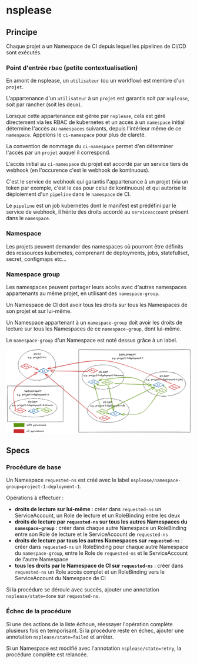 # nsplease

## Principe

Chaque projet a un Namespace de CI depuis lequel les pipelines de CI/CD sont exécutés.

### Point d'entrée rbac (petite contextualisation)
En amont de nsplease, un `utilisateur` (ou un workflow) est membre d'un `projet`.

L'appartenance d'un `utilisateur` à un `projet` est garantis soit par `nsplease`, soit par rancher (soit les deux).

Lorsque cette appartenance est gérée par `nsplease`, cela est géré directement via les RBAC de kubernetes et un accès à un `namespace` initial détermine l'accès au `namespaces` suivants, depuis l'intérieur même de ce `namespace`. Appelons le `ci-namespace` pour plus de clareté.

La convention de nommage du `ci-namespace` permet d'en déterminer l'accès par un `projet` auquel il correspond.

L'accès initial au `ci-namespace` du projet est accordé par un service tiers de webhook (en l'occurence c'est le webhook de kontinuous).

C'est le service de webhook qui garantis l'appartenance à un projet (via un token par exemple, c'est le cas pour celui de kontinuous) et qui autorise le déploiement d'un `pipeline` dans le `namespace` de CI.

Le `pipeline` est un job kubernetes dont le manifest est prédéfini par le service de webhook, il hérite des droits accordé au `serviceaccount` présent dans le `namespace`.

### Namespace
Les projets peuvent demander des namespaces où pourront être définits des ressources kubernetes, comprenant de deployments, jobs, statefullset, secret, configmaps etc...

### Namespace group
Les namespaces peuvent partager leurs accès avec d'autres namespaces appartenants au même projet, en utilisant des `namespace-group`.

Un Namespace de CI doit avoir tous les droits sur tous les Namespaces de son projet et sur lui-même.

Un Namespace appartenant à un `namespace-group` doit avoir les droits de lecture sur tous les Namespaces de ce `namespace-group`, dont lui-même.

Le `namespace-group` d'un Namespace est noté dessus grâce à un label.

![schema du principe de fonctionnement](schema/nsplease.png "Principe de fonctionnement")

## Specs

### Procédure de base

Un Namespace `requested-ns` est créé avec le label `nsplease/namespace-group=project-1-deployment-1`.

Opérations à effectuer :

- **droits de lecture sur lui-même** : créer dans `requested-ns` un ServiceAccount, un Role de lecture et un RoleBinding entre les deux
- **droits de lecture par `requested-ns` sur tous les autres Namespaces du `namespace-group`** : créer dans chaque autre Namespace un RoleBinding entre son Role de lecture et le ServiceAccount de `requested-ns`
- **droits de lecture par tous les autres Namespaces sur `requested-ns`** : créer dans `requested-ns` un RoleBinding pour chaque autre Namespace du `namespace-group`, entre le Role de `requested-ns` et le ServiceAccount de l'autre Namespace
- **tous les droits par le Namespace de CI sur `requested-ns`** : créer dans `requested-ns` un Role accès complet et un RoleBinding vers le ServiceAccount du Namespace de CI

Si la procédure se déroule avec succès, ajouter une annotation `nsplease/state=done` sur `requested-ns`.

### Échec de la procédure

Si une des actions de la liste échoue, réessayer l'opération complète plusieurs fois en temporisant. Si la procédure reste en échec, ajouter une annotation `nsplease/state=failed` et arrêter.

Si un Namespace est modifié avec l'annotation `nsplease/state=retry`, la procédure complète est relancée.
